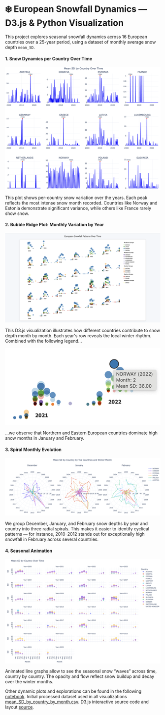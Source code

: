 # ❄️ European Snowfall Dynamics — D3.js & Python Visualization

This project explores seasonal snowfall dynamics across 16 European countries over a 25-year period, using a dataset of monthly average snow depth `mean_SD`.

#### 1. Snow Dynamics per Country Over Time

![SD_Dynamics](notebook/SD_Dynamics.png)

This plot shows per-country snow variation over the years. Each peak reflects the most intense snow month recorded. Countries like Norway and Estonia demonstrate significant variance, while others like France rarely show snow.

#### 2. Bubble Ridge Plot: Monthly Variation by Year

![d3_Partial_Dynamics](src/d3_Partial_Dynamics.png)

This D3.js visualization illustrates how different countries contribute to snow depth month by month. Each year's row reveals the local winter rhythm. Combined with the following legend...

![Legend](src/d3_Partial_Dynamics_Legend.png)

...we observe that Northern and Eastern European countries dominate high snow months in January and February.

#### 3. Spiral Monthly Evolution

![SD_Spiral_Dynamics](notebook/SD_Spiral_Dynamics.png)

We group December, January, and February snow depths by year and country into three radial spirals. This makes it easier to identify cyclical patterns — for instance, 2010–2012 stands out for exceptionally high snowfall in February across several countries.

#### 4. Seasonal Animation

![SD_Partial_Dynamics](notebook/SD_Partial_Dynamics.png)

Animated line graphs allow to see the seasonal snow “waves” across time, country by country. The opacity and flow reflect snow buildup and decay over the winter months.


Other dynamic plots and explorations can be found in the following [notebook](notebook/Data_Visualization_Assignment.ipynb). 
Initial processed dataset used in all visualizations [mean_SD_by_country_by_month.csv](src/mean_SD_by_country_by_month.csv). 
D3.js interactive source code and layout [source](src/).




